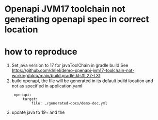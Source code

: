 # Openapi JVM17 toolchain not generating openapi spec in correct location

# how to reproduce
1. Set java version to 17 for javaToolChain in gradle build
   See https://github.com/dniel/demo-openapi-jvm17-toolchain-not-working/blob/main/build.gradle.kts#L27-L31
2. build openapi, the file will be generated in its default build location and not as specified in application.yaml
   ```
    openapi:
        target:
            file: ./generated-docs/demo-doc.yml
   ```
3. update java to 19+ and the 
